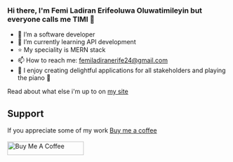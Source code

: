### Hi there, I'm Femi Ladiran Erifeoluwa Oluwatimileyin but everyone calls me TIMI 👋


- 💼 I’m a software developer
- 🌱 I’m currently learning API development
- ⭐ My speciality is MERN stack
- 📫 How to reach me: femiladiranerife24@gmail.com
- 💜 I enjoy creating delightful applications for all stakeholders and playing the piano 🎹 

Read about what else i'm up to on [my site](https://for-timi.github.io/My-Portfolio/) 

## Support
If you appreciate some of my work [Buy me a coffee](https://www.buymeacoffee.com/timiplayskU) <br><br>
<a href="https://www.buymeacoffee.com/timiplayskU" target="_blank"><img src="https://cdn.buymeacoffee.com/buttons/default-orange.png" alt="Buy Me A Coffee" height="31" width="174"></a>

